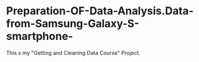# Preparation-OF-Data-Analysis.Data-from-Samsung-Galaxy-S-smartphone-
This s my "Getting and Cleaning Data Course" Project.
